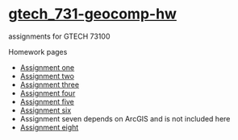 # [gtech_731-geocomp-hw](https://github.com/tangoyankee/gtech_731-geocomp-hw)
assignments for GTECH 73100

Homework pages
- [Assignment one](https://tangoyankee.github.io/gtech_731-geocomp-hw/assignment-one/assignment_one.html)
- [Assignment two](https://tangoyankee.github.io/gtech_731-geocomp-hw/assignment-two/assignment_two.html)
- [Assignment three](https://tangoyankee.github.io/gtech_731-geocomp-hw/assignment-three/assignment_three.html)
- [Assignment four](https://tangoyankee.github.io/gtech_731-geocomp-hw/assignment-four/assignment_four.html)
- [Assignment five](https://tangoyankee.github.io/gtech_731-geocomp-hw/assignment-five/assignment_five.html)
- [Assignment six](https://tangoyankee.github.io/gtech_731-geocomp-hw/assignment-six/assignment_six.html)
- Assignment seven depends on ArcGIS and is not included here
- [Assignment eight](https://tangoyankee.github.io/gtech_731-geocomp-hw/assignment-eight/assignment_eight.html)
